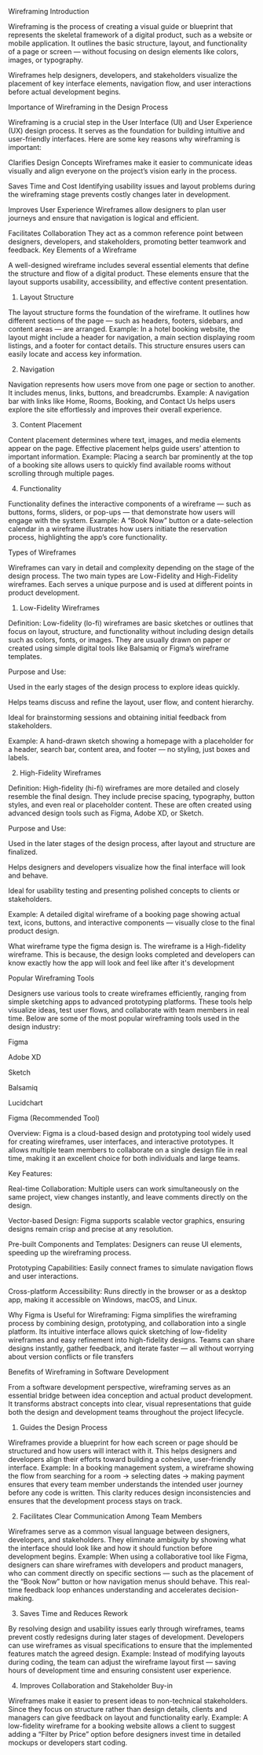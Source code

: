 Wireframing
Introduction

Wireframing is the process of creating a visual guide or blueprint that represents the skeletal framework of a digital product, such as a website or mobile application. It outlines the basic structure, layout, and functionality of a page or screen — without focusing on design elements like colors, images, or typography.

Wireframes help designers, developers, and stakeholders visualize the placement of key interface elements, navigation flow, and user interactions before actual development begins.

Importance of Wireframing in the Design Process

Wireframing is a crucial step in the User Interface (UI) and User Experience (UX) design process. It serves as the foundation for building intuitive and user-friendly interfaces. Here are some key reasons why wireframing is important:

Clarifies Design Concepts
Wireframes make it easier to communicate ideas visually and align everyone on the project’s vision early in the process.

Saves Time and Cost
Identifying usability issues and layout problems during the wireframing stage prevents costly changes later in development.

Improves User Experience
Wireframes allow designers to plan user journeys and ensure that navigation is logical and efficient.

Facilitates Collaboration
They act as a common reference point between designers, developers, and stakeholders, promoting better teamwork and feedback.
Key Elements of a Wireframe

A well-designed wireframe includes several essential elements that define the structure and flow of a digital product. These elements ensure that the layout supports usability, accessibility, and effective content presentation.

1. Layout Structure

The layout structure forms the foundation of the wireframe. It outlines how different sections of the page — such as headers, footers, sidebars, and content areas — are arranged.
Example: In a hotel booking website, the layout might include a header for navigation, a main section displaying room listings, and a footer for contact details. This structure ensures users can easily locate and access key information.

2. Navigation

Navigation represents how users move from one page or section to another. It includes menus, links, buttons, and breadcrumbs.
Example: A navigation bar with links like Home, Rooms, Booking, and Contact Us helps users explore the site effortlessly and improves their overall experience.

3. Content Placement

Content placement determines where text, images, and media elements appear on the page. Effective placement helps guide users’ attention to important information.
Example: Placing a search bar prominently at the top of a booking site allows users to quickly find available rooms without scrolling through multiple pages.

4. Functionality

Functionality defines the interactive components of a wireframe — such as buttons, forms, sliders, or pop-ups — that demonstrate how users will engage with the system.
Example: A “Book Now” button or a date-selection calendar in a wireframe illustrates how users initiate the reservation process, highlighting the app’s core functionality.

Types of Wireframes

Wireframes can vary in detail and complexity depending on the stage of the design process. The two main types are Low-Fidelity and High-Fidelity wireframes. Each serves a unique purpose and is used at different points in product development.

1. Low-Fidelity Wireframes

Definition:
Low-fidelity (lo-fi) wireframes are basic sketches or outlines that focus on layout, structure, and functionality without including design details such as colors, fonts, or images. They are usually drawn on paper or created using simple digital tools like Balsamiq or Figma’s wireframe templates.

Purpose and Use:

Used in the early stages of the design process to explore ideas quickly.

Helps teams discuss and refine the layout, user flow, and content hierarchy.

Ideal for brainstorming sessions and obtaining initial feedback from stakeholders.

Example:
A hand-drawn sketch showing a homepage with a placeholder for a header, search bar, content area, and footer — no styling, just boxes and labels.

2. High-Fidelity Wireframes

Definition:
High-fidelity (hi-fi) wireframes are more detailed and closely resemble the final design. They include precise spacing, typography, button styles, and even real or placeholder content. These are often created using advanced design tools such as Figma, Adobe XD, or Sketch.

Purpose and Use:

Used in the later stages of the design process, after layout and structure are finalized.

Helps designers and developers visualize how the final interface will look and behave.

Ideal for usability testing and presenting polished concepts to clients or stakeholders.

Example:
A detailed digital wireframe of a booking page showing actual text, icons, buttons, and interactive components — visually close to the final product design.

What wireframe type the figma design is.
The wireframe is a High-fidelity wireframe. This is because, the design looks completed and developers can know exactly how the app will look and feel like after it's development

Popular Wireframing Tools

Designers use various tools to create wireframes efficiently, ranging from simple sketching apps to advanced prototyping platforms. These tools help visualize ideas, test user flows, and collaborate with team members in real time. Below are some of the most popular wireframing tools used in the design industry:

Figma

Adobe XD

Sketch

Balsamiq

Lucidchart

Figma (Recommended Tool)

Overview:
Figma is a cloud-based design and prototyping tool widely used for creating wireframes, user interfaces, and interactive prototypes. It allows multiple team members to collaborate on a single design file in real time, making it an excellent choice for both individuals and large teams.

Key Features:

Real-time Collaboration: Multiple users can work simultaneously on the same project, view changes instantly, and leave comments directly on the design.

Vector-based Design: Figma supports scalable vector graphics, ensuring designs remain crisp and precise at any resolution.

Pre-built Components and Templates: Designers can reuse UI elements, speeding up the wireframing process.

Prototyping Capabilities: Easily connect frames to simulate navigation flows and user interactions.

Cross-platform Accessibility: Runs directly in the browser or as a desktop app, making it accessible on Windows, macOS, and Linux.

Why Figma is Useful for Wireframing:
Figma simplifies the wireframing process by combining design, prototyping, and collaboration into a single platform. Its intuitive interface allows quick sketching of low-fidelity wireframes and easy refinement into high-fidelity designs. Teams can share designs instantly, gather feedback, and iterate faster — all without worrying about version conflicts or file transfers

Benefits of Wireframing in Software Development

From a software development perspective, wireframing serves as an essential bridge between idea conception and actual product development. It transforms abstract concepts into clear, visual representations that guide both the design and development teams throughout the project lifecycle.

1. Guides the Design Process

Wireframes provide a blueprint for how each screen or page should be structured and how users will interact with it. This helps designers and developers align their efforts toward building a cohesive, user-friendly interface.
Example:
In a booking management system, a wireframe showing the flow from searching for a room → selecting dates → making payment ensures that every team member understands the intended user journey before any code is written. This clarity reduces design inconsistencies and ensures that the development process stays on track.

2. Facilitates Clear Communication Among Team Members

Wireframes serve as a common visual language between designers, developers, and stakeholders. They eliminate ambiguity by showing what the interface should look like and how it should function before development begins.
Example:
When using a collaborative tool like Figma, designers can share wireframes with developers and product managers, who can comment directly on specific sections — such as the placement of the “Book Now” button or how navigation menus should behave. This real-time feedback loop enhances understanding and accelerates decision-making.

3. Saves Time and Reduces Rework

By resolving design and usability issues early through wireframes, teams prevent costly redesigns during later stages of development. Developers can use wireframes as visual specifications to ensure that the implemented features match the agreed design.
Example:
Instead of modifying layouts during coding, the team can adjust the wireframe layout first — saving hours of development time and ensuring consistent user experience.

4. Improves Collaboration and Stakeholder Buy-in

Wireframes make it easier to present ideas to non-technical stakeholders. Since they focus on structure rather than design details, clients and managers can give feedback on layout and functionality early.
Example:
A low-fidelity wireframe for a booking website allows a client to suggest adding a “Filter by Price” option before designers invest time in detailed mockups or developers start coding.

